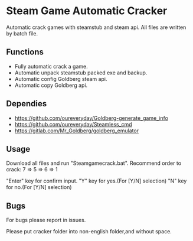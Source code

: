 # Steam Game Automatic Cracker

Automatic crack games with steamstub and steam api.
All files are written by batch file.

## Functions

 * Fully automatic crack a game.
 * Automatic unpack steamstub packed exe and backup.
 * Automatic config Goldberg steam api.
 * Automatic copy Goldberg api.

## Dependies
 * https://github.com/oureveryday/Goldberg-generate_game_info
 * https://github.com/oureveryday/Steamless_cmd
 * https://gitlab.com/Mr_Goldberg/goldberg_emulator

## Usage
Download all files and run "Steamgamecrack.bat".
Recommend order to crack: 7 => 5 => 6 => 1

"Enter" key for confirm input.
"Y" key for yes.(For [Y/N] selection)
"N" key for no.(For [Y/N] selection)

## Bugs
For bugs please report in issues.

Please put cracker folder into non-english folder,and without space.



